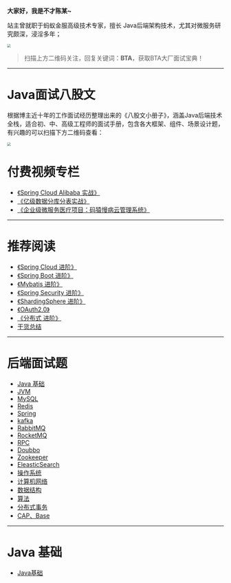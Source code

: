 **大家好，我是不才陈某~**

站主曾就职于蚂蚁金服高级技术专家，擅长 Java后端架构技术，尤其对微服务研究颇深，浸淫多年；

<img src="https://img.java-family.cn/20230611092954image-20230611092954337.png" style="zoom:50%;" />

> 扫描上方二维码关注，回复关键词：**BTA**，获取BTA大厂面试宝典！

<hr/>



# Java面试八股文

根据博主近十年的工作面试经历整理出来的《八股文小册子》，涵盖Java后端技术全栈，适合初、中、高级工程师的面试手册，包含各大框架、组件、场景设计题，有兴趣的可以扫描下方二维码查看：

<img src="https://img.java-family.cn/202308241723441.jpg" style="zoom:50%;" />

# 付费视频专栏

- [《Spring Cloud Alibaba 实战》](pay/Spring-Cloud-Alibaba实战.md)
- [《亿级数据分库分表实战》](pay/分库分表实战.md)
- [《企业级微服务医疗项目：码猿慢病云管理系统》](pay/码猿慢病云管理系统.md)

<hr/>

# 推荐阅读

- [《Spring Cloud 进阶》](spring-cloud/README.md)
- [《Spring Boot 进阶》](spring-boot/README.md)
- [《Mybatis 进阶》](Mybatis/README.md)
- [《Spring Security 进阶》](spring-security/README.md)
- [《ShardingSphere 进阶》](ShardingSphere/README.md)
- [《OAuth2.0》](OAuth2.0/README.md)
- [《分布式 进阶》](distributed/README.md)
- [干货总结](summarize/README.md)

<hr/>

# 后端面试题
- [Java 基础](interview/java-base.md)
- [JVM](interview/jvm.md)
- [MySQL](interview/MySQL.md)
- [Redis](interview/Redis.md)
- [Spring](interview/Spring.md)
- [kafka](interview/kafka.md)
- [RabbitMQ](interview/RabbitMQ.md)
- [RocketMQ](interview/RocketMQ.md)
- [RPC](interview/RPC.md)
- [Doubbo](interview/Doubbo.md)
- [Zookeeper](interview/Zookeeper.md)
- [EleasticSearch](interview/EleasticSearch.md)
- [操作系统](interview/操作系统.md)
- [计算机网络](interview/计算机网络.md)
- [数据结构](interview/数据结构.md)
- [算法](interview/算法.md)
- [分布式事务](interview/分布式事务.md)
- [CAP、Base](interview/CAP、Base理论介绍.md)

<hr/>

# Java 基础
- [Java基础](Java/README.md)

